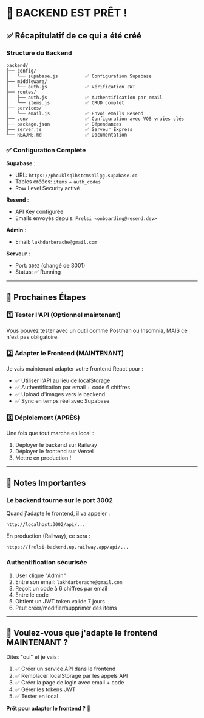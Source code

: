 # 🎉 BACKEND EST PRÊT !

## ✅ Récapitulatif de ce qui a été créé

### Structure du Backend
```
backend/
├── config/
│   └── supabase.js          ✅ Configuration Supabase
├── middleware/
│   └── auth.js              ✅ Vérification JWT
├── routes/
│   ├── auth.js              ✅ Authentification par email
│   └── items.js             ✅ CRUD complet
├── services/
│   └── email.js             ✅ Envoi emails Resend
├── .env                     ✅ Configuration avec VOS vraies clés
├── package.json             ✅ Dépendances
├── server.js                ✅ Serveur Express
└── README.md                ✅ Documentation

```

### ✅ Configuration Complète

**Supabase** :
- URL: `https://phouklsqlhstcmsbllgg.supabase.co`
- Tables créées: `items` + `auth_codes`
- Row Level Security activé

**Resend** :
- API Key configurée
- Emails envoyés depuis: `Frelsi <onboarding@resend.dev>`

**Admin** :
- Email: `lakhdarberache@gmail.com`

**Serveur** :
- Port: `3002` (changé de 3001)
- Status: ✅ Running

---

## 🚀 Prochaines Étapes

### 1️⃣ Tester l'API (Optionnel maintenant)

Vous pouvez tester avec un outil comme Postman ou Insomnia, MAIS ce n'est pas obligatoire.

### 2️⃣ Adapter le Frontend (MAINTENANT)

Je vais maintenant adapter votre frontend React pour :
- ✅ Utiliser l'API au lieu de localStorage
- ✅ Authentification par email + code 6 chiffres
- ✅ Upload d'images vers le backend
- ✅ Sync en temps réel avec Supabase

### 3️⃣ Déploiement (APRÈS)

Une fois que tout marche en local :
1. Déployer le backend sur Railway
2. Déployer le frontend sur Vercel
3. Mettre en production !

---

## 📝 Notes Importantes

### Le backend tourne sur le port 3002

Quand j'adapte le frontend, il va appeler :
```
http://localhost:3002/api/...
```

En production (Railway), ce sera :
```
https://frelsi-backend.up.railway.app/api/...
```

### Authentification sécurisée

1. User clique "Admin"
2. Entre son email: `lakhdarberache@gmail.com`
3. Reçoit un code à 6 chiffres par email
4. Entre le code
5. Obtient un JWT token valide 7 jours
6. Peut créer/modifier/supprimer des items

---

## 🎯 Voulez-vous que j'adapte le frontend MAINTENANT ?

Dites "oui" et je vais :

1. ✅ Créer un service API dans le frontend
2. ✅ Remplacer localStorage par les appels API
3. ✅ Créer la page de login avec email + code
4. ✅ Gérer les tokens JWT
5. ✅ Tester en local

**Prêt pour adapter le frontend ?** 🚀
